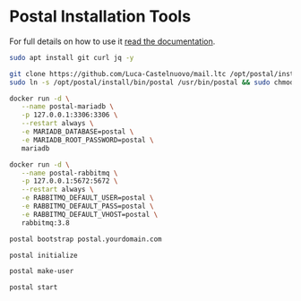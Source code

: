 # Postal Installation Tools

For full details on how to use it [read the documentation](https://docs.postalserver.io).

```bash
sudo apt install git curl jq -y

git clone https://github.com/Luca-Castelnuovo/mail.ltc /opt/postal/install
sudo ln -s /opt/postal/install/bin/postal /usr/bin/postal && sudo chmod +x /usr/bin/postal

docker run -d \
   --name postal-mariadb \
   -p 127.0.0.1:3306:3306 \
   --restart always \
   -e MARIADB_DATABASE=postal \
   -e MARIADB_ROOT_PASSWORD=postal \
   mariadb

docker run -d \
   --name postal-rabbitmq \
   -p 127.0.0.1:5672:5672 \
   --restart always \
   -e RABBITMQ_DEFAULT_USER=postal \
   -e RABBITMQ_DEFAULT_PASS=postal \
   -e RABBITMQ_DEFAULT_VHOST=postal \
   rabbitmq:3.8

postal bootstrap postal.yourdomain.com

postal initialize

postal make-user

postal start
```

